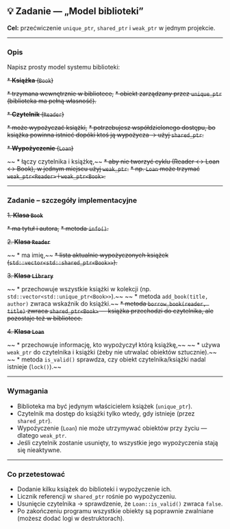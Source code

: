 ## 💡 Zadanie — „Model biblioteki”

**Cel:** przećwiczenie `unique_ptr`, `shared_ptr` i `weak_ptr` w jednym projekcie.

---

### Opis

Napisz prosty model systemu biblioteki:

~~* **Książka** (`Book`)~~

  ~~* trzymana wewnętrznie w bibliotece,~~
  ~~* obiekt zarządzany przez `unique_ptr` (biblioteka ma pełną własność).~~

~~* **Czytelnik** (`Reader`)~~

  ~~* może wypożyczać książki,~~
  ~~* potrzebujesz współdzielonego dostępu, bo książka powinna istnieć dopóki ktoś ją wypożycza → użyj `shared_ptr`.~~

~~* **Wypożyczenie** (`Loan`)~~

 ~~ * łączy czytelnika i książkę,~~
  ~~* aby nie tworzyć cyklu (Reader ↔ Loan ↔ Book), w jednym miejscu użyj `weak_ptr`.~~
  ~~* np. `Loan` może trzymać `weak_ptr<Reader>` i `weak_ptr<Book>`.~~

---

### Zadanie – szczegóły implementacyjne

~~1. **Klasa `Book`**~~

   ~~* ma tytuł i autora,~~
   ~~* metoda `info()`.~~

~~2. **Klasa `Reader`**~~

  ~~ * ma imię,~~
   ~~* lista aktualnie wypożyczonych książek (`std::vector<std::shared_ptr<Book>>`).~~

~~3. **Klasa `Library`**~~

~~   * przechowuje wszystkie książki w kolekcji (np. `std::vector<std::unique_ptr<Book>>`).~~
  ~~ * metoda `add_book(title, author)` zwraca wskaźnik do książki.~~
   ~~* metoda `borrow_book(reader, title)` zwraca `shared_ptr<Book>` — książka przechodzi do czytelnika, ale pozostaje też w bibliotece.~~

~~4. **Klasa `Loan`**~~

~~   * przechowuje informację, kto wypożyczył którą książkę,~~
 ~~  * używa `weak_ptr` do czytelnika i książki (żeby nie utrwalać obiektów sztucznie).~~
~~   * metoda `is_valid()` sprawdza, czy obiekt czytelnika/książki nadal istnieje (`lock()`).~~

---

### Wymagania

* Biblioteka ma być jedynym właścicielem książek (`unique_ptr`).
* Czytelnik ma dostęp do książki tylko wtedy, gdy istnieje (przez `shared_ptr`).
* Wypożyczenie (`Loan`) nie może utrzymywać obiektów przy życiu — dlatego `weak_ptr`.
* Jeśli czytelnik zostanie usunięty, to wszystkie jego wypożyczenia stają się nieaktywne.

---

### Co przetestować

* Dodanie kilku książek do biblioteki i wypożyczenie ich.
* Licznik referencji w `shared_ptr` rośnie po wypożyczeniu.
* Usunięcie czytelnika → sprawdzenie, że `Loan::is_valid()` zwraca `false`.
* Po zakończeniu programu wszystkie obiekty są poprawnie zwalniane (możesz dodać logi w destruktorach).
